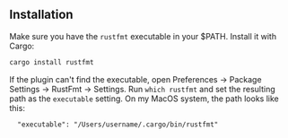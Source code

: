 ## Installation

Make sure you have the `rustfmt` executable in your $PATH. Install it with Cargo:

```sh
cargo install rustfmt
```

If the plugin can't find the executable, open Preferences → Package Settings →
RustFmt → Settings. Run `which rustfmt` and set the resulting path as the
`executable` setting. On my MacOS system, the path looks like this:

```sublime-settings
  "executable": "/Users/username/.cargo/bin/rustfmt"
```
